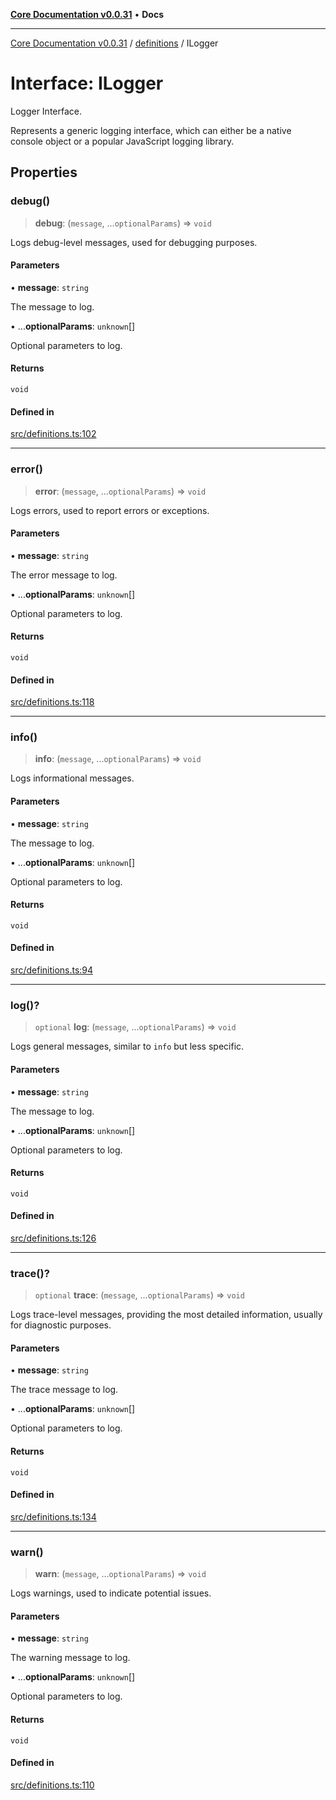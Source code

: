 [**Core Documentation v0.0.31**](../../README.md) • **Docs**

***

[Core Documentation v0.0.31](../../modules.md) / [definitions](../README.md) / ILogger

# Interface: ILogger

Logger Interface.

Represents a generic logging interface, which can either be a native console object or a popular JavaScript logging library.

## Properties

### debug()

> **debug**: (`message`, ...`optionalParams`) => `void`

Logs debug-level messages, used for debugging purposes.

#### Parameters

• **message**: `string`

The message to log.

• ...**optionalParams**: `unknown`[]

Optional parameters to log.

#### Returns

`void`

#### Defined in

[src/definitions.ts:102](https://github.com/stonemjs/core/blob/c4dbb69a8c86aa6134b62f7d9cac7dabb444c749/src/definitions.ts#L102)

***

### error()

> **error**: (`message`, ...`optionalParams`) => `void`

Logs errors, used to report errors or exceptions.

#### Parameters

• **message**: `string`

The error message to log.

• ...**optionalParams**: `unknown`[]

Optional parameters to log.

#### Returns

`void`

#### Defined in

[src/definitions.ts:118](https://github.com/stonemjs/core/blob/c4dbb69a8c86aa6134b62f7d9cac7dabb444c749/src/definitions.ts#L118)

***

### info()

> **info**: (`message`, ...`optionalParams`) => `void`

Logs informational messages.

#### Parameters

• **message**: `string`

The message to log.

• ...**optionalParams**: `unknown`[]

Optional parameters to log.

#### Returns

`void`

#### Defined in

[src/definitions.ts:94](https://github.com/stonemjs/core/blob/c4dbb69a8c86aa6134b62f7d9cac7dabb444c749/src/definitions.ts#L94)

***

### log()?

> `optional` **log**: (`message`, ...`optionalParams`) => `void`

Logs general messages, similar to `info` but less specific.

#### Parameters

• **message**: `string`

The message to log.

• ...**optionalParams**: `unknown`[]

Optional parameters to log.

#### Returns

`void`

#### Defined in

[src/definitions.ts:126](https://github.com/stonemjs/core/blob/c4dbb69a8c86aa6134b62f7d9cac7dabb444c749/src/definitions.ts#L126)

***

### trace()?

> `optional` **trace**: (`message`, ...`optionalParams`) => `void`

Logs trace-level messages, providing the most detailed information, usually for diagnostic purposes.

#### Parameters

• **message**: `string`

The trace message to log.

• ...**optionalParams**: `unknown`[]

Optional parameters to log.

#### Returns

`void`

#### Defined in

[src/definitions.ts:134](https://github.com/stonemjs/core/blob/c4dbb69a8c86aa6134b62f7d9cac7dabb444c749/src/definitions.ts#L134)

***

### warn()

> **warn**: (`message`, ...`optionalParams`) => `void`

Logs warnings, used to indicate potential issues.

#### Parameters

• **message**: `string`

The warning message to log.

• ...**optionalParams**: `unknown`[]

Optional parameters to log.

#### Returns

`void`

#### Defined in

[src/definitions.ts:110](https://github.com/stonemjs/core/blob/c4dbb69a8c86aa6134b62f7d9cac7dabb444c749/src/definitions.ts#L110)
